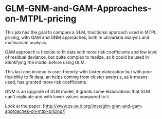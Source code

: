 # GLM-GNM-and-GAM-Approaches-on-MTPL-pricing
This job has the goal to compare a GLM, traditional approach used in MTPL pricing, with GAM and GNM approaches, both in univariate analysis and multivariate analysis.

GAM approach is flexible to fit data with more risk coefficients and low level of residual deviance, but quite complex to realize, so it could be used in identifying the model before using GLM.

This last one instead is user-friendly with faster elaboration but with poor flexibility to fit data, an helps coming from cluster analysis, as k-means used, has granted more risk coefficients.

GNM is an upgrade of GLM model, it grants some elaborations that GLM can't replicate and with lower values compared to it.

Look at the paper: [http://www.ss-pub.org/jmss/glm-gnm-and-gam-approaches-on-mtpl-pricing/]
